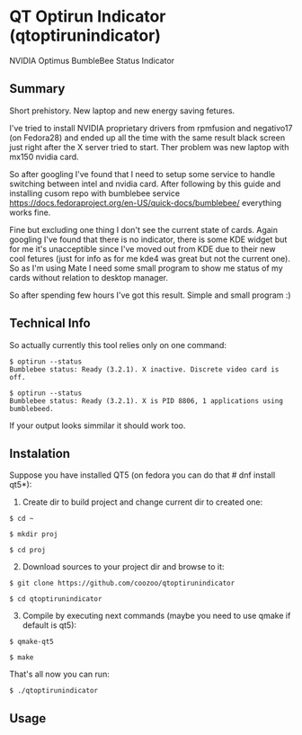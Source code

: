 # QT Optirun Indicator (qtoptirunindicator)

NVIDIA Optimus BumbleBee Status Indicator

## Summary

Short prehistory. New laptop and new energy saving fetures.

I've tried to install NVIDIA proprietary drivers from rpmfusion and negativo17 (on Fedora28) and ended up all the time with the same result black screen just right after the X server tried to start. Ther problem was new laptop with mx150 nvidia card.

So after googling I've found that I need to setup some service to handle switching between intel and nvidia card. After following by this guide and installing cusom repo with bumblebee service https://docs.fedoraproject.org/en-US/quick-docs/bumblebee/ everything works fine.

Fine but excluding one thing I don't see the current state of cards. Again googling I've found that there is no indicator, there is some KDE widget but for me it's unacceptible since I've moved out from KDE due to their new cool fetures (just for info as for me kde4 was great but not the current one). So as I'm using Mate I need some small program to show me status of my cards without relation to desktop manager.

So after spending few hours I've got this result. Simple and small program :) 

## Technical Info

So actually currently this tool relies only on one command:

```shell
$ optirun --status
Bumblebee status: Ready (3.2.1). X inactive. Discrete video card is off.

$ optirun --status
Bumblebee status: Ready (3.2.1). X is PID 8806, 1 applications using bumblebeed.
```

If your output looks simmilar it should work too.

## Instalation

Suppose you have installed QT5 (on fedora you can do that # dnf install qt5*):
 1. Create dir to build project and change current dir to created one:
 
 ```shell
 $ cd ~
 
 $ mkdir proj
 
 $ cd proj
 ```
 
 2. Download sources to your project dir and browse to it:
 
 ```shell
 $ git clone https://github.com/coozoo/qtoptirunindicator
 
 $ cd qtoptirunindicator
 ```
 3. Compile by executing next commands (maybe you need to use qmake if default is qt5):
 
 ```shell
 $ qmake-qt5
 
 $ make
 ```

That's all now you can run:

```shell
$ ./qtoptirunindicator
```

## Usage


